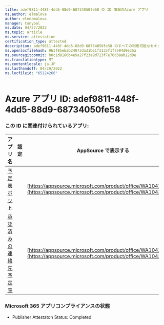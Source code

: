 ```yaml
---
title: adef9811-448f-4dd5-88d9-68734050fe58 の ID 情報のAzure アプリ
ms.author: elmalova
author: elenamalova
manager: tonybal
ms.date: 04/27/2022
ms.topic: article
ms.service: attestation
certification_type: attested
description: adef9811-448f-4dd5-88d9-68734050fe58 のすべての利用可能なセキュリティとコンプライアンス情報。
ms.openlocfilehash: 963f85ebab24973da31b61f3135f1f7594d9e35a
ms.sourcegitcommit: b0c1d8160b4e9a27f23a9d723f7e76d38ab12d9e
ms.translationtype: MT
ms.contentlocale: ja-JP
ms.lasthandoff: 04/29/2022
ms.locfileid: "65124266"
---
```

# <a name="azure-app-id-adef9811-448f-4dd5-88d9-68734050fe58"></a>Azure アプリ ID: adef9811-448f-4dd5-88d9-68734050fe58


### <a name="apps-associated-with-this-id"></a>この ID に関連付けられているアプリ:
| **アプリ名** | **認定** | **AppSource で表示する** |
|--------------|---------------|-----------------------|
| [予定表ボット](../forward/WA104381271.md) |  | [https://appsource.microsoft.com/product/office/WA104381271](https://appsource.microsoft.com/product/office/WA104381271) |
| [承認済みの連絡先予定表](../forward/WA104380294.md) |  | [https://appsource.microsoft.com/product/office/WA104380294](https://appsource.microsoft.com/product/office/WA104380294) |

### <a name="microsoft-365-app-compliance-status"></a>Microsoft 365 アプリコンプライアンスの状態
- Publisher Attestaton Status: Completed
